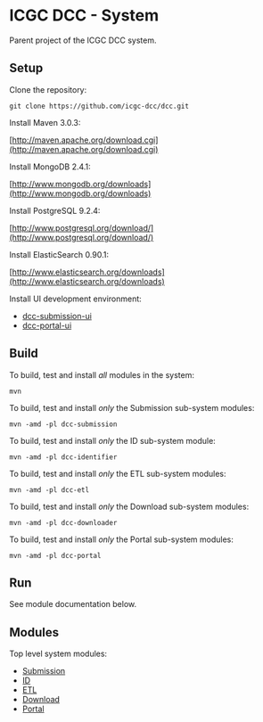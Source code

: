 ICGC DCC - System
===

Parent project of the ICGC DCC system.

Setup
---

Clone the repository:

`git clone https://github.com/icgc-dcc/dcc.git`

Install Maven 3.0.3:

[http://maven.apache.org/download.cgi](http://maven.apache.org/download.cgi)
	
Install MongoDB 2.4.1:

[http://www.mongodb.org/downloads](http://www.mongodb.org/downloads)

Install PostgreSQL 9.2.4:

[http://www.postgresql.org/download/](http://www.postgresql.org/download/)

Install ElasticSearch 0.90.1:
	
[http://www.elasticsearch.org/downloads](http://www.elasticsearch.org/downloads)

Install UI development environment:
	
- [dcc-submission-ui](dcc-submission/dcc-submission-ui/README.md)
- [dcc-portal-ui](dcc-portal/dcc-portal-ui/README.md)


Build
---

To build, test and install _all_ modules in the system:

`mvn`
	
To build, test and install _only_ the Submission sub-system modules:

`mvn -amd -pl dcc-submission`

To build, test and install _only_ the ID sub-system module:

`mvn -amd -pl dcc-identifier`

To build, test and install _only_ the ETL sub-system modules:

`mvn -amd -pl dcc-etl`

To build, test and install _only_ the Download sub-system modules:

`mvn -amd -pl dcc-downloader`
	
To build, test and install _only_ the Portal sub-system modules:

`mvn -amd -pl dcc-portal`
	
Run
---

See module documentation below.

Modules
---
Top level system modules:

- [Submission](dcc-submission/README.md)
- [ID](dcc-identifier/README.md)
- [ETL](dcc-etl/README.md)
- [Download](dcc-downloader/README.md)
- [Portal](dcc-portal/README.md)
	

